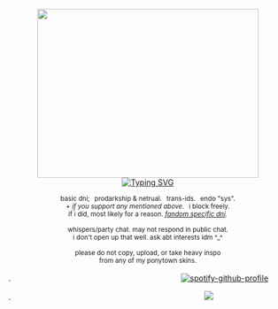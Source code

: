<p align="center"> <img src="https://64.media.tumblr.com/42ee21df5968ca0ed32cd90700285899/34c378867d941468-59/s1280x1920/98c6c14d45dedd4982e554919da3c3a218d7f34a.pnj" width="400" height="305"/> <br> <a href="https://git.io/typing-svg"><img src="https://readme-typing-svg.demolab.com?font=Cormorant&size=15&duration=3000&pause=500&color=F7F7F7&center=true&vCenter=true&width=435&height=20&lines=they+will+fight+for+it%2C+or+i+will+destroy+them.;all+will+fear+the+new+god+of+thunder." alt="Typing SVG" /></a> </p>
<p align="center"> <sub> basic dni;⠀prodarkship & netrual.⠀trans-ids.⠀endo "sys". <br> <i>+ if you support any mentioned above</i>.⠀i block freely. <br> if i did, most likely for a reason. <i><a href="https://rentry.co/goregvt">fandom specific dni</a>.</i> </sub> </p>
<p align="center"> <sub> whispers/party chat. may not respond in public chat. <br> i don't open up that well. ask abt interests idm ^_^ </sub> </p>
<p align="center"> <sub> please do not copy, upload, or take heavy inspo <br>from any of my ponytown skins. </sub> </p>

.　　　　　　　　　　　　　　　　　　　　　　[![spotify-github-profile](https://spotify-github-profile.kittinanx.com/api/view?uid=31vynno5s7xnza4np5b5f6dbgiga&cover_image=false&theme=natemoo-re&show_offline=true&background_color=121212&interchange=false&bar_color=ffffff&bar_color_cover=false)](https://spotify-github-profile.kittinanx.com/api/view?uid=31vynno5s7xnza4np5b5f6dbgiga&redirect=true)

.　　　　　　　　　　　　　　　　　　　　　　　　　![](https://komarev.com/ghpvc/?username=zompyre&color=000000&label=sky+temple+...&style=plastic)
